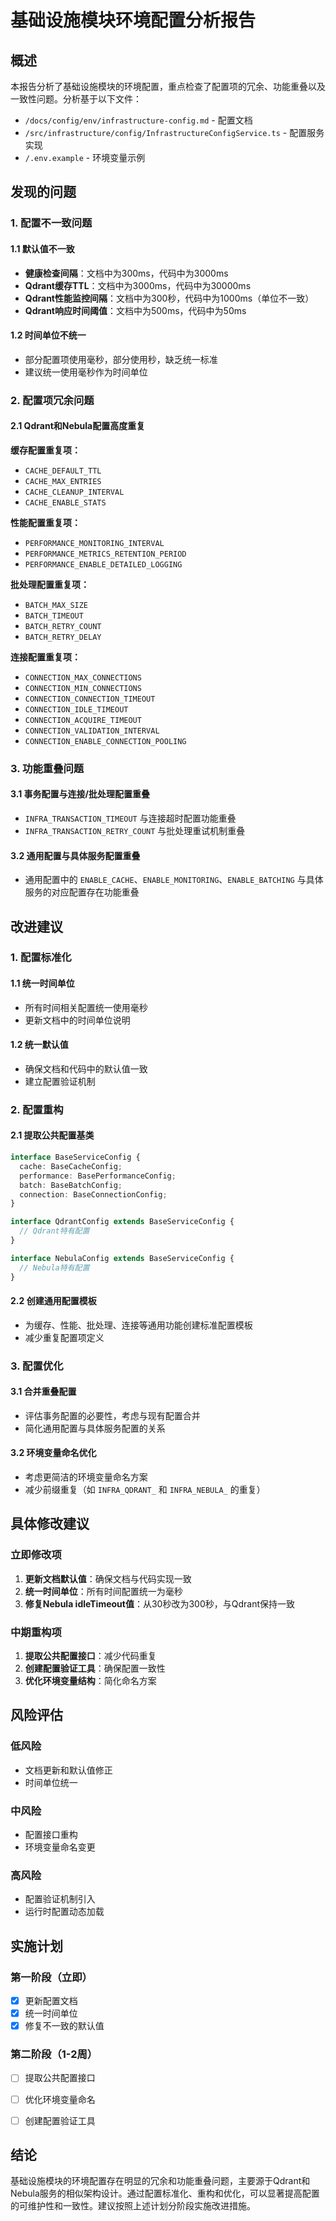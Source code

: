 # 基础设施模块环境配置分析报告

## 概述

本报告分析了基础设施模块的环境配置，重点检查了配置项的冗余、功能重叠以及一致性问题。分析基于以下文件：
- `/docs/config/env/infrastructure-config.md` - 配置文档
- `/src/infrastructure/config/InfrastructureConfigService.ts` - 配置服务实现
- `/.env.example` - 环境变量示例

## 发现的问题

### 1. 配置不一致问题

#### 1.1 默认值不一致
- **健康检查间隔**：文档中为300ms，代码中为3000ms
- **Qdrant缓存TTL**：文档中为3000ms，代码中为30000ms
- **Qdrant性能监控间隔**：文档中为300秒，代码中为1000ms（单位不一致）
- **Qdrant响应时间阈值**：文档中为500ms，代码中为50ms

#### 1.2 时间单位不统一
- 部分配置项使用毫秒，部分使用秒，缺乏统一标准
- 建议统一使用毫秒作为时间单位

### 2. 配置项冗余问题

#### 2.1 Qdrant和Nebula配置高度重复

**缓存配置重复项：**
- `CACHE_DEFAULT_TTL`
- `CACHE_MAX_ENTRIES`
- `CACHE_CLEANUP_INTERVAL`
- `CACHE_ENABLE_STATS`

**性能配置重复项：**
- `PERFORMANCE_MONITORING_INTERVAL`
- `PERFORMANCE_METRICS_RETENTION_PERIOD`
- `PERFORMANCE_ENABLE_DETAILED_LOGGING`

**批处理配置重复项：**
- `BATCH_MAX_SIZE`
- `BATCH_TIMEOUT`
- `BATCH_RETRY_COUNT`
- `BATCH_RETRY_DELAY`

**连接配置重复项：**
- `CONNECTION_MAX_CONNECTIONS`
- `CONNECTION_MIN_CONNECTIONS`
- `CONNECTION_CONNECTION_TIMEOUT`
- `CONNECTION_IDLE_TIMEOUT`
- `CONNECTION_ACQUIRE_TIMEOUT`
- `CONNECTION_VALIDATION_INTERVAL`
- `CONNECTION_ENABLE_CONNECTION_POOLING`

### 3. 功能重叠问题

#### 3.1 事务配置与连接/批处理配置重叠
- `INFRA_TRANSACTION_TIMEOUT` 与连接超时配置功能重叠
- `INFRA_TRANSACTION_RETRY_COUNT` 与批处理重试机制重叠

#### 3.2 通用配置与具体服务配置重叠
- 通用配置中的 `ENABLE_CACHE`、`ENABLE_MONITORING`、`ENABLE_BATCHING` 与具体服务的对应配置存在功能重叠

## 改进建议

### 1. 配置标准化

#### 1.1 统一时间单位
- 所有时间相关配置统一使用毫秒
- 更新文档中的时间单位说明

#### 1.2 统一默认值
- 确保文档和代码中的默认值一致
- 建立配置验证机制

### 2. 配置重构

#### 2.1 提取公共配置基类
```typescript
interface BaseServiceConfig {
  cache: BaseCacheConfig;
  performance: BasePerformanceConfig;
  batch: BaseBatchConfig;
  connection: BaseConnectionConfig;
}

interface QdrantConfig extends BaseServiceConfig {
  // Qdrant特有配置
}

interface NebulaConfig extends BaseServiceConfig {
  // Nebula特有配置
}
```

#### 2.2 创建通用配置模板
- 为缓存、性能、批处理、连接等通用功能创建标准配置模板
- 减少重复配置项定义

### 3. 配置优化

#### 3.1 合并重叠配置
- 评估事务配置的必要性，考虑与现有配置合并
- 简化通用配置与具体服务配置的关系

#### 3.2 环境变量命名优化
- 考虑更简洁的环境变量命名方案
- 减少前缀重复（如 `INFRA_QDRANT_` 和 `INFRA_NEBULA_` 的重复）

## 具体修改建议

### 立即修改项
1. **更新文档默认值**：确保文档与代码实现一致
2. **统一时间单位**：所有时间配置统一为毫秒
3. **修复Nebula idleTimeout值**：从30秒改为300秒，与Qdrant保持一致

### 中期重构项
1. **提取公共配置接口**：减少代码重复
2. **创建配置验证工具**：确保配置一致性
3. **优化环境变量结构**：简化命名方案

## 风险评估

### 低风险
- 文档更新和默认值修正
- 时间单位统一

### 中风险
- 配置接口重构
- 环境变量命名变更

### 高风险
- 配置验证机制引入
- 运行时配置动态加载

## 实施计划

### 第一阶段（立即）
- [x] 更新配置文档
- [x] 统一时间单位
- [x] 修复不一致的默认值

### 第二阶段（1-2周）
- [ ] 提取公共配置接口
- [ ] 优化环境变量命名
- [ ] 创建配置验证工具


## 结论

基础设施模块的环境配置存在明显的冗余和功能重叠问题，主要源于Qdrant和Nebula服务的相似架构设计。通过配置标准化、重构和优化，可以显著提高配置的可维护性和一致性。建议按照上述计划分阶段实施改进措施。
